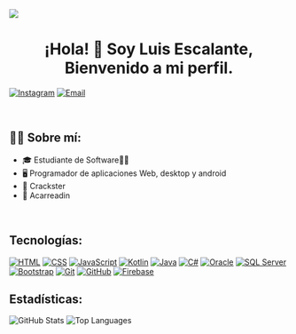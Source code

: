 <img src="https://user-images.githubusercontent.com/73097560/115834477-dbab4500-a447-11eb-908a-139a6edaec5c.gif">
<div align="center">
<h1 align="center">¡Hola! 👋 Soy Luis Escalante, Bienvenido a mi perfil.</h1>
</div>

[![Instagram](https://img.shields.io/badge/Instagram-Sígueme-E4405F?style=for-the-badge&logo=instagram&logoColor=white)](https://instagram.com/luisaxxzo)
[![Email](https://img.shields.io/badge/Email-Escríbeme-D14836?style=for-the-badge&logo=gmail&logoColor=white)](https://mail.google.com/mail/?view=cm&fs=1&to=luiescalante2022@gmail.com)

</br>

## 👨‍💻 Sobre mí:

- 🎓 Estudiante de Software👨‍🎓</br>
- 🖥️ Programador de aplicaciones Web, desktop y android</br>
- 🏐 Crackster </br>
- 🎠 Acarreadin </br>
</br>

## Tecnologías:

[![HTML](https://img.shields.io/badge/HTML-E34F26?style=for-the-badge&logo=html5&logoColor=white&labelColor=101010)]()
[![CSS](https://img.shields.io/badge/CSS-1572B6?style=for-the-badge&logo=css3&logoColor=white&labelColor=101010)]()
[![JavaScript](https://img.shields.io/badge/JavaScript-F7DF1E?style=for-the-badge&logo=javascript&logoColor=white&labelColor=101010)]()
[![Kotlin](https://img.shields.io/badge/Kotlin-7F52FF?style=for-the-badge&logo=kotlin&logoColor=white&labelColor=101010)]()
[![Java](https://img.shields.io/badge/Java-007396?style=for-the-badge&logo=java&logoColor=white&labelColor=101010)]()
[![C#](https://img.shields.io/badge/C%20Sharp-FA7343?style=for-the-badge&logo=csharp&logoColor=white&labelColor=101010)]()
[![Oracle](https://img.shields.io/badge/Oracle-F80000?style=for-the-badge&logo=oracle&logoColor=white&labelColor=101010)]()
[![SQL Server](https://img.shields.io/badge/SQLServer-CC2927?style=for-the-badge&logo=MicrosoftSQLServer&logoColor=white&labelColor=101010)]()
[![Bootstrap](https://img.shields.io/badge/Bootstrap-563D7C?style=for-the-badge&logo=bootstrap&logoColor=white&labelColor=101010)]()
[![Git](https://img.shields.io/badge/Git-F05032?style=for-the-badge&logo=git&logoColor=white&labelColor=101010)]()
[![GitHub](https://img.shields.io/badge/GitHub-181717?style=for-the-badge&logo=github&logoColor=white&labelColor=101010)]()
[![Firebase](https://img.shields.io/badge/Firebase-FFCA28?style=for-the-badge&logo=firebase&logoColor=white&labelColor=101010)]()

## Estadísticas:

![GitHub Stats](https://github-readme-stats.vercel.app/api?username=LuisEscalante21&show_icons=true&hide_title=true&count_private=true&hide=prs&theme=dark&title_color=ffffff)
![Top Languages](https://github-readme-stats.vercel.app/api/top-langs/?username=LuisEscalante21&layout=compact&theme=dark&title_color=ffffff)
